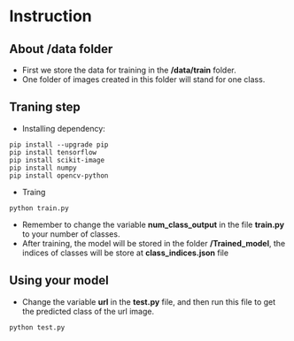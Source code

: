 # Instruction
## About **/data** folder
- First we store the data for training in the **/data/train** folder. 
- One folder of images created in this folder will stand for one class.
## Traning step 
- Installing dependency:
```
pip install --upgrade pip
pip install tensorflow
pip install scikit-image
pip install numpy
pip install opencv-python
```
- Traing
```
python train.py
```
- Remember to change the variable **num_class_output** in the file **train.py** to your number of classes.
- After training, the model will be stored in the folder **/Trained_model**, the indices of classes will be store at **class_indices.json** file 
## Using your model
- Change the variable **url** in the **test.py** file, and then run this file to get the predicted class of the url image.
```
python test.py
```